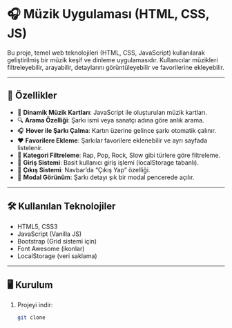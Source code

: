 # 🎧 Müzik Uygulaması (HTML, CSS, JS)

Bu proje, temel web teknolojileri (HTML, CSS, JavaScript) kullanılarak geliştirilmiş bir müzik keşif ve dinleme uygulamasıdır. Kullanıcılar müzikleri filtreleyebilir, arayabilir, detaylarını görüntüleyebilir ve favorilerine ekleyebilir.

---

## 🚀 Özellikler

- 🎵 **Dinamik Müzik Kartları**: JavaScript ile oluşturulan müzik kartları.
- 🔍 **Arama Özelliği**: Şarkı ismi veya sanatçı adına göre anlık arama.
- 🎧 **Hover ile Şarkı Çalma**: Kartın üzerine gelince şarkı otomatik çalınır.
- ❤️ **Favorilere Ekleme**: Şarkılar favorilere eklenebilir ve ayrı sayfada listelenir.
- 🎨 **Kategori Filtreleme**: Rap, Pop, Rock, Slow gibi türlere göre filtreleme.
- 🪪 **Giriş Sistemi**: Basit kullanıcı giriş işlemi (localStorage tabanlı).
- 🔐 **Çıkış Sistemi**: Navbar’da “Çıkış Yap” özelliği.
- 📄 **Modal Görünüm**: Şarkı detayı şık bir modal pencerede açılır.

---

## 🛠️ Kullanılan Teknolojiler

- HTML5, CSS3
- JavaScript (Vanilla JS)
- Bootstrap (Grid sistemi için)
- Font Awesome (ikonlar)
- LocalStorage (veri saklama)

---

## 🖥️ Kurulum

1. Projeyi indir:
   ```bash
   git clone
